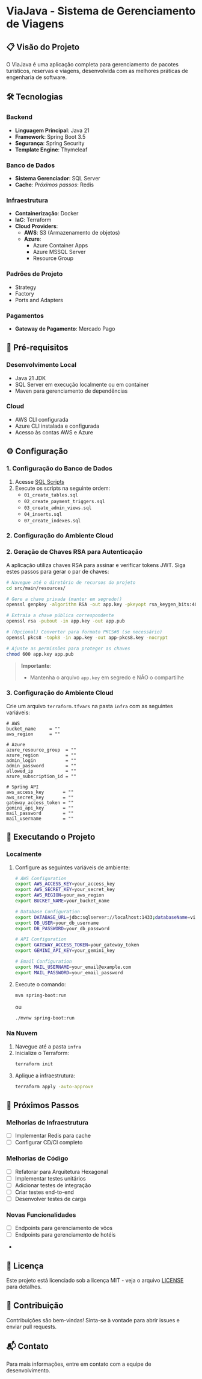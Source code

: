 # ViaJava - Sistema de Gerenciamento de Viagens

## 📋 Visão do Projeto
O ViaJava é uma aplicação completa para gerenciamento de pacotes turísticos, reservas e viagens, desenvolvida com as melhores práticas de engenharia de software.

## 🛠️ Tecnologias

### Backend
- **Linguagem Principal**: Java 21
- **Framework**: Spring Boot 3.5
- **Segurança**: Spring Security
- **Template Engine**: Thymeleaf

### Banco de Dados
- **Sistema Gerenciador**: SQL Server
- **Cache**: *Próximos passos*: Redis

### Infraestrutura
- **Containerização**: Docker
- **IaC**: Terraform
- **Cloud Providers**:
  - **AWS**: S3 (Armazenamento de objetos)
  - **Azure**: 
    - Azure Container Apps
    - Azure MSSQL Server
    - Resource Group

### Padrões de Projeto
- Strategy
- Factory
- Ports and Adapters

### Pagamentos
- **Gateway de Pagamento**: Mercado Pago

## 🚀 Pré-requisitos

### Desenvolvimento Local
- Java 21 JDK
- SQL Server em execução localmente ou em container
- Maven para gerenciamento de dependências

### Cloud
- AWS CLI configurada
- Azure CLI instalada e configurada
- Acesso às contas AWS e Azure

## ⚙️ Configuração

### 1. Configuração do Banco de Dados
1. Acesse [SQL Scripts](https://github.com/VlaJava/sql-scripts)
2. Execute os scripts na seguinte ordem:
   - `01_create_tables.sql`
   - `02_create_payment_triggers.sql`
   - `03_create_admin_views.sql`
   - `04_inserts.sql`
   - `07_create_indexes.sql`

### 2. Configuração do Ambiente Cloud
### 2. Geração de Chaves RSA para Autenticação

A aplicação utiliza chaves RSA para assinar e verificar tokens JWT. Siga estes passos para gerar o par de chaves:

```bash
# Navegue até o diretório de recursos do projeto
cd src/main/resources/

# Gere a chave privada (manter em segredo!)
openssl genpkey -algorithm RSA -out app.key -pkeyopt rsa_keygen_bits:4096

# Extraia a chave pública correspondente
openssl rsa -pubout -in app.key -out app.pub

# (Opcional) Converter para formato PKCS#8 (se necessário)
openssl pkcs8 -topk8 -in app.key -out app-pkcs8.key -nocrypt

# Ajuste as permissões para proteger as chaves
chmod 600 app.key app.pub
```

> **Importante**:
> - Mantenha o arquivo `app.key` em segredo e NÃO o compartilhe

### 3. Configuração do Ambiente Cloud
Crie um arquivo `terraform.tfvars` na pasta `infra` com as seguintes variáveis:

```hcl
# AWS
bucket_name     = ""
aws_region      = ""

# Azure
azure_resource_group  = ""
azure_region          = ""
admin_login           = ""
admin_password        = ""
allowed_ip            = ""
azure_subscription_id = ""

# Spring API
aws_access_key       = ""
aws_secret_key       = ""
gateway_access_token = ""
gemini_api_key       = ""
mail_password        = ""
mail_username        = ""
```

## 🚀 Executando o Projeto

### Localmente
1. Configure as seguintes variáveis de ambiente:
   ```bash
   # AWS Configuration
   export AWS_ACCESS_KEY=your_access_key
   export AWS_SECRET_KEY=your_secret_key
   export AWS_REGION=your_aws_region
   export BUCKET_NAME=your_bucket_name
   
   # Database Configuration
   export DATABASE_URL=jdbc:sqlserver://localhost:1433;databaseName=viajava
   export DB_USER=your_db_username
   export DB_PASSWORD=your_db_password
   
   # API Configuration
   export GATEWAY_ACCESS_TOKEN=your_gateway_token
   export GEMINI_API_KEY=your_gemini_key
   
   # Email Configuration
   export MAIL_USERNAME=your_email@example.com
   export MAIL_PASSWORD=your_email_password
   ```

2. Execute o comando:
   ```bash
   mvn spring-boot:run
   ```
   ou
   ```bash
   ./mvnw spring-boot:run
   ```

### Na Nuvem
1. Navegue até a pasta `infra`
2. Inicialize o Terraform:
   ```bash
   terraform init
   ```
3. Aplique a infraestrutura:
   ```bash
   terraform apply -auto-approve
   ```

## 🚧 Próximos Passos

### Melhorias de Infraestrutura
- [ ] Implementar Redis para cache
- [ ] Configurar CD/CI completo

### Melhorias de Código
- [ ] Refatorar para Arquitetura Hexagonal
- [ ] Implementar testes unitários
- [ ] Adicionar testes de integração
- [ ] Criar testes end-to-end
- [ ] Desenvolver testes de carga

### Novas Funcionalidades
- [ ] Endpoints para gerenciamento de vôos
- [ ] Endpoints para gerenciamento de hotéis
-

## 📄 Licença
Este projeto está licenciado sob a licença MIT - veja o arquivo [LICENSE](LICENSE) para detalhes.

## 👥 Contribuição
Contribuições são bem-vindas! Sinta-se à vontade para abrir issues e enviar pull requests.

## 📬 Contato
Para mais informações, entre em contato com a equipe de desenvolvimento.
